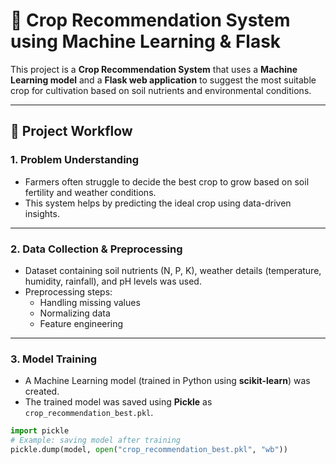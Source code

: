 # 🌾 Crop Recommendation System using Machine Learning & Flask

This project is a **Crop Recommendation System** that uses a **Machine Learning model** and a **Flask web application** to suggest the most suitable crop for cultivation based on soil nutrients and environmental conditions.

---

## 📖 Project Workflow 

### **1. Problem Understanding**
- Farmers often struggle to decide the best crop to grow based on soil fertility and weather conditions.
- This system helps by predicting the ideal crop using data-driven insights.

---

### **2. Data Collection & Preprocessing**
- Dataset containing soil nutrients (N, P, K), weather details (temperature, humidity, rainfall), and pH levels was used.  
- Preprocessing steps:
  - Handling missing values
  - Normalizing data
  - Feature engineering 

---

### **3. Model Training**
- A Machine Learning model (trained in Python using **scikit-learn**) was created.  
- The trained model was saved using **Pickle** as `crop_recommendation_best.pkl`.  

```python
import pickle
# Example: saving model after training
pickle.dump(model, open("crop_recommendation_best.pkl", "wb"))

